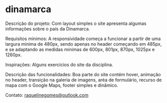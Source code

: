 # dinamarca
Descrição do projeto: Com layout simples o site apresenta algumas informações sobre o país da Dinamarca.

Requisitos mínimos: A responsividade começa a funcionar a partir de uma
largura minima de 480px, sendo apenas no header começando
em 485px, e se adaptando as medidas minimas de 600px, 801px, 870px, 1025px e 1260px.

Inspirações: Alguns exercícios do site da disciplina.

Descrição das funcionalidades: Boa parte do site contém hover, animação no header, transição na galeria de imagens, aréa de formulário, recurso de mapa com o Google Maps, footer simples e dinâmico.

Contato: raquelinegomes@outlook.com
